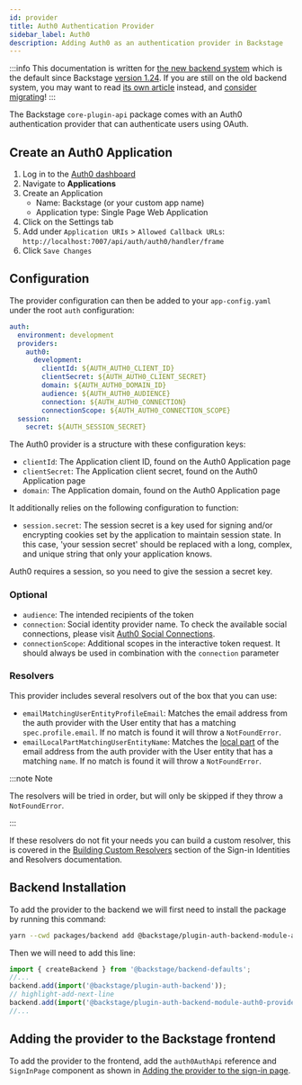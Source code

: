 ```yaml
---
id: provider
title: Auth0 Authentication Provider
sidebar_label: Auth0
description: Adding Auth0 as an authentication provider in Backstage
---
```


:::info
This documentation is written for [the new backend system](../../backend-system/index.md) which is the default since Backstage
[version 1.24](../../releases/v1.24.0.md). If you are still on the old backend
system, you may want to read [its own article](./provider--old.md)
instead, and [consider migrating](../../backend-system/building-backends/08-migrating.md)!
:::

The Backstage `core-plugin-api` package comes with an Auth0 authentication
provider that can authenticate users using OAuth.

## Create an Auth0 Application

1. Log in to the [Auth0 dashboard](https://manage.auth0.com/dashboard/)
2. Navigate to **Applications**
3. Create an Application
   - Name: Backstage (or your custom app name)
   - Application type: Single Page Web Application
4. Click on the Settings tab
5. Add under `Application URIs` > `Allowed Callback URLs`:
   `http://localhost:7007/api/auth/auth0/handler/frame`
6. Click `Save Changes`

## Configuration

The provider configuration can then be added to your `app-config.yaml` under the
root `auth` configuration:

```yaml
auth:
  environment: development
  providers:
    auth0:
      development:
        clientId: ${AUTH_AUTH0_CLIENT_ID}
        clientSecret: ${AUTH_AUTH0_CLIENT_SECRET}
        domain: ${AUTH_AUTH0_DOMAIN_ID}
        audience: ${AUTH_AUTH0_AUDIENCE}
        connection: ${AUTH_AUTH0_CONNECTION}
        connectionScope: ${AUTH_AUTH0_CONNECTION_SCOPE}
  session:
    secret: ${AUTH_SESSION_SECRET}
```

The Auth0 provider is a structure with these configuration keys:

- `clientId`: The Application client ID, found on the Auth0 Application page
- `clientSecret`: The Application client secret, found on the Auth0 Application
  page
- `domain`: The Application domain, found on the Auth0 Application page

It additionally relies on the following configuration to function:

- `session.secret`: The session secret is a key used for signing and/or encrypting cookies set by the application to maintain session state. In this case, 'your session secret' should be replaced with a long, complex, and unique string that only your application knows.

Auth0 requires a session, so you need to give the session a secret key.

### Optional

- `audience`: The intended recipients of the token
- `connection`: Social identity provider name. To check the available social connections, please visit [Auth0 Social Connections](https://marketplace.auth0.com/features/social-connections).
- `connectionScope`: Additional scopes in the interactive token request. It should always be used in combination with the `connection` parameter

### Resolvers

This provider includes several resolvers out of the box that you can use:

- `emailMatchingUserEntityProfileEmail`: Matches the email address from the auth provider with the User entity that has a matching `spec.profile.email`. If no match is found it will throw a `NotFoundError`.
- `emailLocalPartMatchingUserEntityName`: Matches the [local part](https://en.wikipedia.org/wiki/Email_address#Local-part) of the email address from the auth provider with the User entity that has a matching `name`. If no match is found it will throw a `NotFoundError`.

:::note Note

The resolvers will be tried in order, but will only be skipped if they throw a `NotFoundError`.

:::

If these resolvers do not fit your needs you can build a custom resolver, this is covered in the [Building Custom Resolvers](../identity-resolver.md#building-custom-resolvers) section of the Sign-in Identities and Resolvers documentation.

## Backend Installation

To add the provider to the backend we will first need to install the package by running this command:

```bash title="from your Backstage root directory"
yarn --cwd packages/backend add @backstage/plugin-auth-backend-module-auth0-provider
```

Then we will need to add this line:

```ts title="packages/backend/src/index.ts"
import { createBackend } from '@backstage/backend-defaults';
//...
backend.add(import('@backstage/plugin-auth-backend'));
// highlight-add-next-line
backend.add(import('@backstage/plugin-auth-backend-module-auth0-provider'));
//...
```

## Adding the provider to the Backstage frontend

To add the provider to the frontend, add the `auth0AuthApi` reference and
`SignInPage` component as shown in
[Adding the provider to the sign-in page](../index.md#sign-in-configuration).
